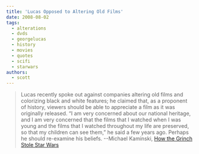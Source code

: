 ```yaml
---
title: 'Lucas Opposed to Altering Old Films'
date: 2008-08-02
tags:
  - alterations
  - dvds
  - georgelucas
  - history
  - movies
  - quotes
  - scifi
  - starwars
authors:
  - scott
---
```


> Lucas recently spoke out against companies altering old films and colorizing black and white features; he claimed that, as a proponent of history, viewers should be able to appreciate a film as it was originally released. “I am very concerned about our national heritage, and I am very concerned that the films that I watched when I was young and the films that I watched throughout my life are preserved, so that my children can see them,” he said a few years ago. Perhaps he should re-examine his beliefs. \--Michael Kaminski, [How the Grinch Stole Star Wars](http://www.obsessedwithfilm.com/specials/how-the-grinch-stole-star-wars.php)
